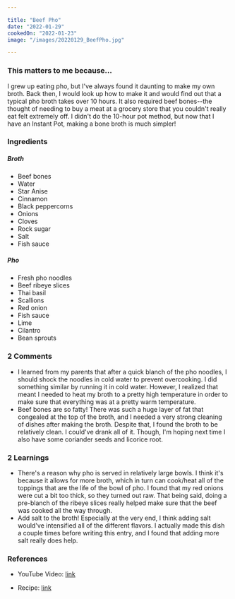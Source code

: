 ```yaml
---

title: "Beef Pho"
date: "2022-01-29"
cookedOn: "2022-01-23"
image: "/images/20220129_BeefPho.jpg"

---
```


### This matters to me because...
I grew up eating pho, but I've always found it daunting to make my own broth. Back then, I would look up how to make it and would find out that a typical pho broth takes over 10 hours. It also required beef bones--the thought of needing to buy a meat at a grocery store that you couldn't really eat felt extremely off. I didn't do the 10-hour pot method, but now that I have an Instant Pot, making a bone broth is much simpler!

### Ingredients
##### Broth
* Beef bones
* Water
* Star Anise
* Cinnamon
* Black peppercorns
* Onions
* Cloves
* Rock sugar
* Salt
* Fish sauce

##### Pho
* Fresh pho noodles
* Beef ribeye slices
* Thai basil
* Scallions
* Red onion
* Fish sauce
* Lime
* Cilantro
* Bean sprouts


### 2 Comments
* I learned from my parents that after a quick blanch of the pho noodles, I should shock the noodles in cold water to prevent overcooking. I did something similar by running it in cold water. However, I realized that meant I needed to heat my broth to a pretty high temperature in order to make sure that everything was at a pretty warm temperature.
* Beef bones are so fatty! There was such a huge layer of fat that congealed at the top of the broth, and I needed a very strong cleaning of dishes after making the broth. Despite that, I found the broth to be relatively clean. I could've drank all of it. Though, I'm hoping next time I also have some coriander seeds and licorice root. 

### 2 Learnings
* There's a reason why pho is served in relatively large bowls. I think it's because it allows for more broth, which in turn can cook/heat all of the toppings that are the life of the bowl of pho. I found that my red onions were cut a bit too thick, so they turned out raw. That being said, doing a pre-blanch of the ribeye slices really helped make sure that the beef was cooked all the way through. 
* Add salt to the broth! Especially at the very end, I think adding salt would've intensified all of the different flavors. I actually made this dish a couple times before writing this entry, and I found that adding more salt really does help. 
  

### References

- YouTube Video: [link](https://www.youtube.com/watch?v=0zQTIv1_k4E) 

- Recipe: [link](https://www.recipetineats.com/vietnamese-pho-recipe/) 
